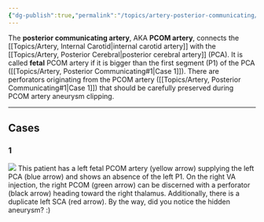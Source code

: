 ```yaml
---
{"dg-publish":true,"permalink":"/topics/artery-posterior-communicating/","tags":["anatomy","DSA","artery"],"created":"2023-10-08T20:55:29.032-07:00","updated":"2023-12-11T21:16:41.071-08:00"}
---
```


The **posterior communicating artery**, AKA **PCOM artery**, connects the [[Topics/Artery, Internal Carotid\|internal carotid artery]] with the [[Topics/Artery, Posterior Cerebral\|posterior cerebral artery]] (PCA). It is called **fetal** PCOM artery if it is bigger than the first segment (P1) of the PCA ([[Topics/Artery, Posterior Communicating#1\|Case 1]]). There are perforators originating from the PCOM artery ([[Topics/Artery, Posterior Communicating#1\|Case 1]]) that should be carefully preserved during PCOM artery aneurysm clipping.

---

## Cases

### 1

![](https://i.imgur.com/lTNVKxY.jpg)
This patient has a left fetal PCOM artery (yellow arrow) supplying the left PCA (blue arrow) and shows an absence of the left P1. On the right VA injection, the right PCOM (green arrow) can be discerned with a perforator (black arrow) heading toward the right thalamus. Additionally, there is a duplicate left SCA (red arrow). By the way, did you notice the hidden aneurysm? :)